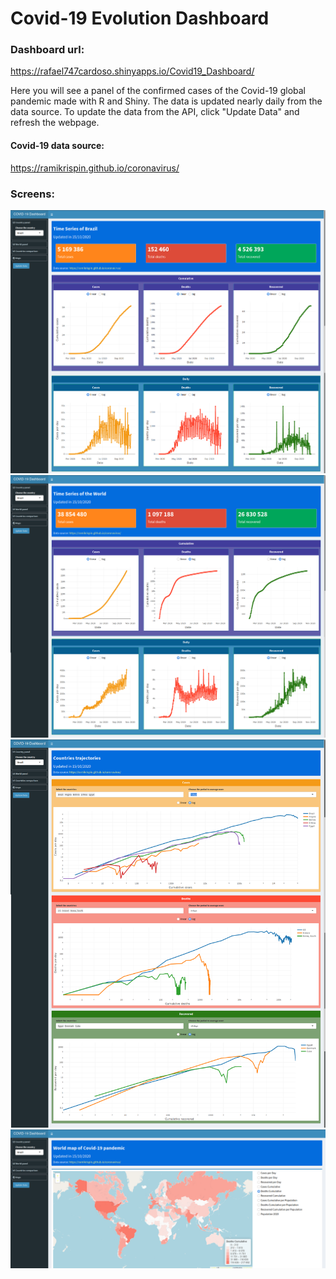 
# Covid-19 Evolution Dashboard

### Dashboard url:
https://rafael747cardoso.shinyapps.io/Covid19_Dashboard/

Here you will see a panel of the confirmed cases of the Covid-19 global pandemic made with R and Shiny.
The data is updated nearly daily from the data source.
To update the data from the API, click "Update Data" and refresh the webpage.

#### Covid-19 data source:
https://ramikrispin.github.io/coronavirus/

### Screens:

![screen 1](figs/screen_1.png)
![screen 2](figs/screen_2.png)
![screen 3](figs/screen_3.png)
![screen 4](figs/screen_4.png)

